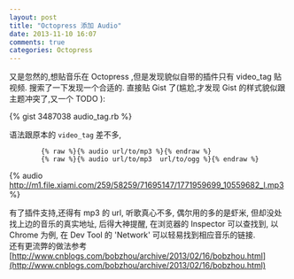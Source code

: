 ```yaml
---
layout: post
title: "Octopress 添加 Audio"
date: 2013-11-10 16:07
comments: true
categories: Octopress
---
```


又是忽然的,想贴音乐在 Octopress ,但是发现貌似自带的插件只有 video_tag 贴视频. 搜索了一下发现一个合适的. 直接贴 Gist 了(尴尬,才发现 Gist 的样式貌似跟主题冲突了,又一个 TODO ):

{% gist 3487038 audio_tag.rb %}

语法跟原本的 `video_tag` 差不多, 


```
        {% raw %}{% audio url/to/mp3 %}{% endraw %}
        {% raw %}{% audio url/to/mp3  url/to/ogg %}{% endraw %}
```

{% audio http://m1.file.xiami.com/259/58259/71695147/1771959699_10559682_l.mp3 %}

有了插件支持,还得有 mp3 的 url, 听歌真心不多, 偶尔用的多的是虾米, 但却没处找上边的音乐的真实地址, 后得大神提醒, 在浏览器的 Inspector 可以查找到, 以 Chrome 为例, 在 Dev Tool 的 'Network' 可以轻易找到相应音乐的链接.  
还有更流弊的做法参考 [http://www.cnblogs.com/bobzhou/archive/2013/02/16/bobzhou.html](http://www.cnblogs.com/bobzhou/archive/2013/02/16/bobzhou.html)
